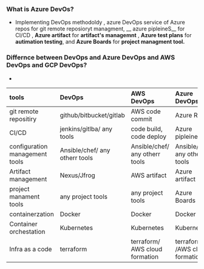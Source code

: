 ### What is Azure DevOs?

* Implementing DevOps methodoldy , azure DevOps service of Azure repos for git remote reposioryt managment, __ azure pipleineS__ for CI/CD , __Azure artifact__ for __artifact's managemnt__ , __Azure test plans__ for __autimation testing__, and __Azure Boards__ for __project managment tool.__

### Differnce between DevOps and Azure DevOps and AWS DevOps and GCP DevOps?

* 

| tools           | DevOps | AWS DevOps | Azure DevOps | GCP DevOps |
| :---------------- | :------ | :----   | :----------- | :---------- |
| git remote repositiry      | github/bitbucket/gitlab |  AWS code commit   | Azure Repos| cloud source |
| CI/CD          |   jenkins/gitlba/ any tools   | code build, code deploy | Azure pipleine | GCP cloud build | 
| configuration management tools  |  Ansible/chef/ any otherr tools  | Ansible/chef/ any otherr tools | Ansible/chef/ any otherr tools | Ansible/chef/ any otherr tools |
| Artifact management | Nexus/Jfrog | AWS artifact | Azure artifact | GCP artfifact registery |
| project manament tools| any project tools | any project tools | Azure Boards | any project tools |
| containerzation | Docker | Docker | Docker | Docker | Docker |
| Container orchestation | Kubernetes | Kubernetes | Kubernetes| Kubernetes|
| Infra as a code | terraform | terraform/ AWS cloud formation | terraform /AWS cloud formation | Terraform/ Azure ARM templates| Terraform |

